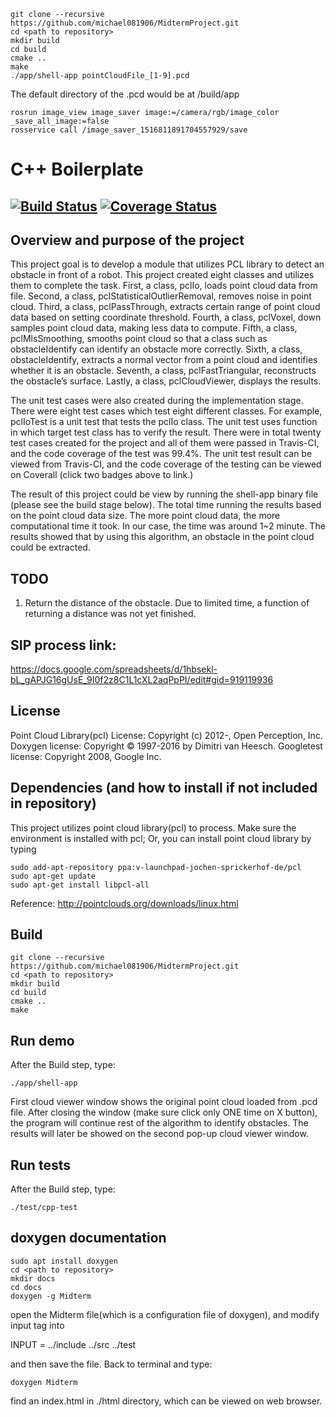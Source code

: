 
```
git clone --recursive https://github.com/michael081906/MidtermProject.git
cd <path to repository>
mkdir build
cd build
cmake ..
make
./app/shell-app pointCloudFile_[1-9].pcd
```
The default directory of the .pcd would be at /build/app

```
rosrun image_view image_saver image:=/camera/rgb/image_color _save_all_image:=false
rosservice call /image_saver_1516811891704557929/save 
```



# C++ Boilerplate
[![Build Status](https://travis-ci.org/michael081906/MidtermProject.svg?branch=master)](https://travis-ci.org/michael081906/MidtermProject)
[![Coverage Status](https://coveralls.io/repos/github/michael081906/MidtermProject/badge.svg?branch=master)](https://coveralls.io/github/michael081906/MidtermProject?branch=master)
---

## Overview and purpose of the project 

This project goal is to develop a module that utilizes PCL library to detect an obstacle in front of a robot. This project created eight classes and utilizes them to complete the task. First, a class, pclIo, loads point cloud data from file. Second, a class, pclStatisticalOutlierRemoval, removes noise in point cloud. Third, a class, pclPassThrough, extracts certain range of point cloud data based on setting coordinate threshold. Fourth, a class, pclVoxel, down samples point cloud data, making less data to compute. Fifth, a class, pclMlsSmoothing, smooths point cloud so that a class such as obstacleIdentify can identify an obstacle more correctly. Sixth, a class, obstacleIdentify, extracts a normal vector from a point cloud and identifies whether it is an obstacle. Seventh, a class, pclFastTriangular, reconstructs the obstacle’s surface. Lastly, a class, pclCloudViewer, displays the results.

The unit test cases were also created during the implementation stage. There were eight test cases which test eight different classes. For example, pclIoTest is a unit test that tests the pclIo class. The unit test uses function in which target test class has to verify the result. There were in total twenty test cases created for the project and all of them were passed in Travis-CI, and the code coverage of the test was 99.4%. The unit test result can be viewed from Travis-CI, and the code coverage of the testing can be viewed on Coverall (click two badges above to link.)

The result of this project could be view by running the shell-app binary file (please see the build stage below). The total time running the results based on the point cloud data size. The more point cloud data, the more computational time it took. In our case, the time was around 1~2 minute. The results showed that by using this algorithm, an obstacle in the point cloud could be extracted.
 
## TODO
1. Return the distance of the obstacle.
   Due to limited time, a function of returning a distance was not yet finished.


## SIP process link:

https://docs.google.com/spreadsheets/d/1hbsekl-bL_gAPJG16gUsE_9I0f2z8C1L1cXL2aqPpPI/edit#gid=919119936

## License 

Point Cloud Library(pcl) License: Copyright (c) 2012-, Open Perception, Inc.
Doxygen license: Copyright © 1997-2016 by Dimitri van Heesch.
Googletest license: Copyright 2008, Google Inc.


## Dependencies (and how to install if not included in repository)

This project utilizes point cloud library(pcl) to process. Make sure the environment is installed with pcl; Or, you can install point cloud library by typing
```
sudo add-apt-repository ppa:v-launchpad-jochen-sprickerhof-de/pcl
sudo apt-get update
sudo apt-get install libpcl-all
```
Reference: http://pointclouds.org/downloads/linux.html

## Build
```
git clone --recursive https://github.com/michael081906/MidtermProject.git
cd <path to repository>
mkdir build
cd build
cmake ..
make
```
## Run demo

After the Build step, type:
```
./app/shell-app
```
First cloud viewer window shows the original point cloud loaded from .pcd file. After closing the window (make sure click only ONE time on X button), the program will continue rest of the algorithm to identify obstacles. The results will later be showed on the second pop-up cloud viewer window. 

## Run tests

After the Build step, type:
```
./test/cpp-test
```
## doxygen documentation
```
sudo apt install doxygen
cd <path to repository>
mkdir docs
cd docs
doxygen -g Midterm
```
open the Midterm file(which is a configuration file of doxygen), and modify input tag into

INPUT                  = ../include ../src ../test

and then save the file. Back to terminal and type:
```
doxygen Midterm
```
find an index.html in ./html directory, which can be viewed on web browser.



